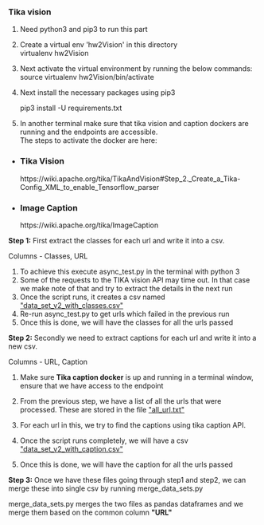 <b><h3>Tika vision</h3></b>

1) Need python3 and pip3 to run this part

2) Create a virtual env 'hw2Vision' in this directory   
	virtualenv hw2Vision

3) Next activate the virtual environment by running the below commands:   
	source virtualenv hw2Vision/bin/activate

4) Next install the necessary packages using pip3

	pip3 install -U requirements.txt

5) In another terminal make sure that tika vision and caption dockers are running and the endpoints are accessible.   
The steps to activate the docker are here:
* <h3> Tika Vision </h3> https://wiki.apache.org/tika/TikaAndVision#Step_2._Create_a_Tika-Config_XML_to_enable_Tensorflow_parser
* <h3> Image Caption </h3> https://wiki.apache.org/tika/ImageCaption

<b>Step 1:</b> First extract the classes for each url and write it into a csv.   

Columns - Classes, URL   

1) To achieve this execute async_test.py in the terminal with python 3   
2) Some of the requests to the TIKA vision API may time out. In that case we make note of that and try to extract the details in the next run   
3) Once the script runs, it creates a csv named <u>"data_set_v2_with_classes.csv"</u>
4) Re-run async_test.py to get urls which failed in the previous run   
5) Once this is done, we will have the classes for all the urls passed   


<b>Step 2:</b> Secondly we need to extract captions for each url and write it into a new csv.

Columns - URL, Caption

1) Make sure <b>Tika caption docker</b> is up and running in a terminal window, ensure that we have access to the endpoint

2) From the previous step, we have a list of all the urls that were processed. These are stored in the file <u>"all_url.txt"</u>

3) For each url in this, we try to find the captions using tika caption API.

4) Once the script runs completely, we will have a csv <u>"data_set_v2_with_caption.csv"</u>

5) Once this is done, we will have the caption for all the urls passed

<b>Step 3:</b> Once we have these files going through step1 and step2, we can merge these into single csv by running merge_data_sets.py   

merge_data_sets.py merges the two files as pandas dataframes and we merge them based on the common column <b>"URL"<b>
